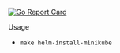  [![Go Report Card](https://goreportcard.com/badge/github.com/mhmxs/aws-iam-authenticator-service)](https://goreportcard.com/report/github.com/mhmxs/aws-iam-authenticator-service)

Usage
 * `make helm-install-minikube`

